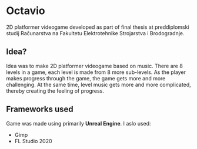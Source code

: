 # Octavio
2D platformer videogame developed as part of final thesis at preddiplomski studij Računarstva na Fakultetu Elektrotehnike Strojarstva i Brodogradnje.

## Idea?
Idea was to make 2D platformer videogame based on music. There are 8 levels in a game, each level is made from 8 more sub-levels. As the player makes progress through the game, the game gets more and more challenging. At the same time, level music gets more and more complicated, thereby creating the feeling of progress.

## Frameworks used
Game was made using primarily **Unreal Engine**. I aslo used: 
- Gimp
- FL Studio 2020

## 
